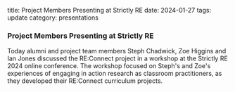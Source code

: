 title: Project Members Presenting at Strictly RE
date: 2024-01-27
tags: update
category: presentations

### Project Members Presenting at Strictly RE

Today alumni and project team members Steph Chadwick, Zoe Higgins and Ian Jones discussed the RE:Connect project in a workshop at the Strictly RE 2024 online conference. The workshop focused on Steph's and Zoe's experiences of engaging in action research as classroom practitioners, as they developed their RE:Connect curriculum projects.